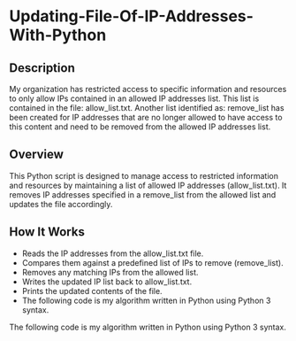 # Updating-File-Of-IP-Addresses-With-Python
## Description
My organization has restricted access to specific information and resources to only allow IPs contained in an allowed IP addresses list. This list is contained in the file: allow_list.txt. Another list identified as: remove_list has been created for IP addresses that are no longer allowed to have access to this content and need to be removed from the allowed IP addresses list.
## Overview
This Python script is designed to manage access to restricted information and resources by maintaining a list of allowed IP addresses (allow_list.txt). It removes IP addresses specified in a remove_list from the allowed list and updates the file accordingly.
## How It Works
* Reads the IP addresses from the allow_list.txt file.
* Compares them against a predefined list of IPs to remove (remove_list).
* Removes any matching IPs from the allowed list.
* Writes the updated IP list back to allow_list.txt.
* Prints the updated contents of the file.
* The following code is my algorithm written in Python using Python 3 syntax.

The following code is my algorithm written in Python using Python 3 syntax.

